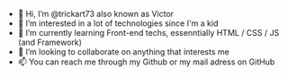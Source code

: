 - 👋 Hi, I’m @trickart73 also known as Victor
- 👀 I’m interested in a lot of technologies since I'm a kid
- 🌱 I’m currently learning Front-end techs, essenntially HTML / CSS / JS (and Framework)
- 💞️ I’m looking to collaborate on anything that interests me
- 📫 You can reach me through my Github or my mail adress on GitHub

<!---
trickart73/trickart73 is a ✨ special ✨ repository because its `README.md` (this file) appears on your GitHub profile.
You can click the Preview link to take a look at your changes.
--->
